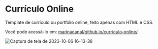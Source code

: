 # Currículo Online

Template de currículo ou portfólio online, feito apenas com HTML e CSS.

Você pode acessá-lo em: [marinacanal/github.io/curriculo-online/](https://marinacanal.github.io/curriculo-online/)

![Captura de tela de 2023-10-06 16-13-38](https://github.com/marinacanal/curriculo-online/assets/121324624/11530cb8-10a9-4207-81e0-c2f136d5713c)
